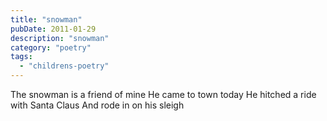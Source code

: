 ```yaml
---
title: "snowman"
pubDate: 2011-01-29
description: "snowman"
category: "poetry"
tags:
  - "childrens-poetry"
---
```


The snowman is a friend of mine
He came to town today
He hitched a ride with Santa Claus
And rode in on his sleigh
